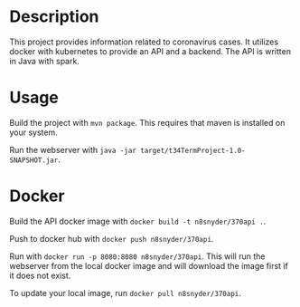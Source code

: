 # Description
This project provides information related to coronavirus cases. It utilizes docker with kubernetes to provide an API and a backend. The API is written in Java with spark.


# Usage
Build the project with `mvn package`. This requires that maven is installed on your system.

Run the webserver with `java -jar target/t34TermProject-1.0-SNAPSHOT.jar`.

# Docker
Build the API docker image with `docker build -t n8snyder/370api .`.

Push to docker hub with `docker push n8snyder/370api`.

Run with `docker run -p 8080:8080 n8snyder/370api`. This will run the webserver from the local docker image and will download the image first if it does not exist.

To update your local image, run `docker pull n8snyder/370api`.
